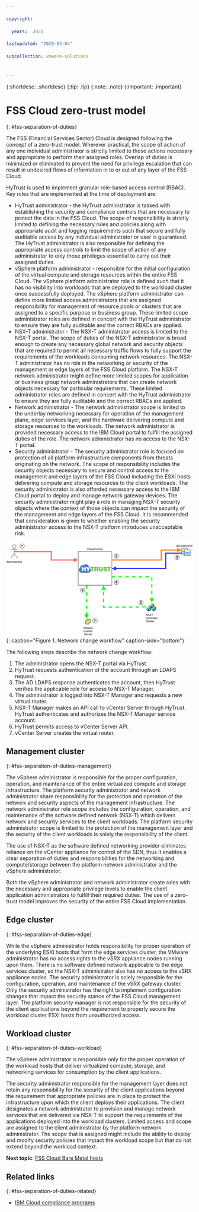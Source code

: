 ```yaml
---

copyright:

  years:  2020

lastupdated: "2020-03-04"

subcollection: vmware-solutions


---
```


{:shortdesc: .shortdesc}
{:tip: .tip}
{:note: .note}
{:important: .important}

# FSS Cloud zero-trust model
{: #fss-separation-of-duties}

The FSS (Financial Services Sector) Cloud is designed following the concept of a zero-trust model. Wherever practical, the scope of action of any one individual administrator is strictly limited to those actions necessary and appropriate to perform their assigned roles. Overlap of duties is minimized or eliminated to prevent the need for privilege escalation that can result in undesired flows of information in to or out of any layer of the FSS Cloud.

HyTrust is used to implement granular role-based access control (RBAC). Key roles that are implemented at the time of deployment are:
* HyTrust administrator - the HyTrust administrator is tasked with establishing the security and compliance controls that are necessary to protect the data in the FSS Cloud. The scope of responsibility is strictly limited to defining the necessary rules and policies along with appropriate audit and logging requirements such that secure and fully auditable access by any individual administrator or user is guaranteed. The HyTrust administrator is also responsible for defining the appropriate access controls to limit the scope of action of any administrator to only those privileges essential to carry out their assigned duties.
* vSphere platform administrator - responsible for the initial configuration of the virtual compute and storage resources within the entire FSS Cloud. The vSphere platform administrator role is defined such that it has no visibility into workloads that are deployed to the workload cluster once successfully deployed. The vSphere platform administrator can define more limited access administrators that are assigned responsibility for management of resource pools or clusters that are assigned to a specific purpose or business group. These limited scope administrator roles are defined in concert with the HyTrust administrator to ensure they are fully auditable and the correct RBACs are applied.
* NSX-T administrator - The NSX-T administrator access is limited to the NSX-T portal. The scope of duties of the NSX-T administrator is broad enough to create any necessary global network and security objects that are required to permit all necessary traffic flows to fully support the requirements of the workloads consuming network resources. The NSX-T administrator has no role in the networking or security of the management or edge layers of the FSS Cloud platform. The NSX-T network administrator might define more limited scopes for application or business group network administrators that can create network objects necessary for particular requirements. These limited administrator roles are defined in concert with the HyTrust administrator to ensure they are fully auditable and the correct RBACs are applied.
* Network administrator - The network administrator scope is limited to the underlay networking necessary for operation of the management plane, edge services layer, and the hardware delivering compute and storage resources to the workloads. The network administrator is provided necessary access to the IBM Cloud portal to fulfill the assigned duties of the role. The network administrator has no access to the NSX-T portal.
* Security administrator - The security administrator role is focused on protection of all platform infrastructure components from threats originating on the network. The scope of responsibility includes the security objects necessary to secure and control access to the management and edge layers of the FSS Cloud including the ESXi hosts delivering compute and storage resources to the client workloads. The security administrator is also afforded necessary access to the IBM Cloud portal to deploy and manage network gateway devices. The security administrator might play a role in managing NSX-T security objects where the context of those objects can impact the security of the management and edge layers of the FSS Cloud. It is recommended that consideration is given to whether enabling the security administrator access to the NSX-T platform introduces unacceptable risk.

![Network change workflow](../../images/fss-hytrust-nsxt-flow.svg "Network change workflow"){: caption="Figure 1. Network change workflow" caption-side="bottom"}

The following steps describe the network change workflow:
1. The administrator opens the NSX-T portal via HyTrust.
2. HyTrust requests authentication of the account through an LDAPS request.
3. The AD LDAPS response authenticates the account, then HyTrust verifies the applicable role for access to NSX-T Manager.
4. The administrator is logged into NSX-T Manager and requests a new virtual router.
5. NSX-T Manager makes an API call to vCenter Server through HyTrust. HyTrust authenticates and authorizes the NSX-T Manager service account.
6. HyTrust permits access to vCenter Server API.
7. vCenter Server creates the virtual router.

## Management cluster
{: #fss-separation-of-duties-management}

The vSphere administrator is responsible for the proper configuration, operation, and maintenance of the entire virtualized compute and storage infrastructure. The platform security administrator and network administrator share responsibility for the protection and operation of the network and security aspects of the management infrastructure. The network administrator role scope includes the configuration, operation, and maintenance of the software defined network (NSX-T) which delivers network and security services to the client workloads. The platform security administrator scope is limited to the protection of the management layer and the security of the client workloads is solely the responsibility of the client.

The use of NSX-T as the software defined networking provider eliminates reliance on the vCenter appliance for control of the SDN, thus it enables a clear separation of duties and responsibilities for the networking and compute/storage between the platform network administrator and the vSphere administrator.

Both the vSphere administrator and network administrator create roles with the necessary and appropriate privilege levels to enable the client application administrators to fulfill their required duties. The use of a zero-trust model improves the security of the entire FSS Cloud implementation.

## Edge cluster
{: #fss-separation-of-duties-edge}

While the vSphere administrator holds responsibility for proper operation of the underlying ESXi hosts that form the edge services cluster, the VMware administrator has no access rights to the vSRX appliance nodes running upon them. There is no software defined network applicable to the edge services cluster, so the NSX-T administrator also has no access to the vSRX appliance nodes.
The security administrator is solely responsible for the configuration, operation, and maintenance of the vSRX gateway cluster. Only the security administrator has the right to implement configuration changes that impact the security stance of the FSS Cloud management layer. The platform security manager is not responsible for the security of the client applications beyond the requirement to properly secure the workload cluster ESXi hosts from unauthorized access.

## Workload cluster
{: #fss-separation-of-duties-workload}

The vSphere administrator is responsible only for the proper operation of the workload hosts that deliver virtualized compute, storage, and networking services for consumption by the client applications.

The security administrator responsible for the management layer does not retain any responsibility for the security of the client applications beyond the requirement that appropriate policies are in place to protect the infrastructure upon which the client deploys their applications.
The client designates a network administrator to provision and manage network services that are delivered via NSX-T to support the requirements of the applications deployed into the workload clusters. Limited access and scope are assigned to the client administrator by the platform network administrator. The scope that is assigned might include the ability to deploy and modify security policies that impact the workload scope but that do not extend beyond the workload context.

**Next topic**: [FSS Cloud Bare Metal hosts](/docs/services/vmwaresolutions?topic=vmware-solutions-fss-baremetal)

## Related links
{: #fss-separation-of-duties-related}

* [IBM Cloud compliance programs](https://www.ibm.com/cloud/compliance)
